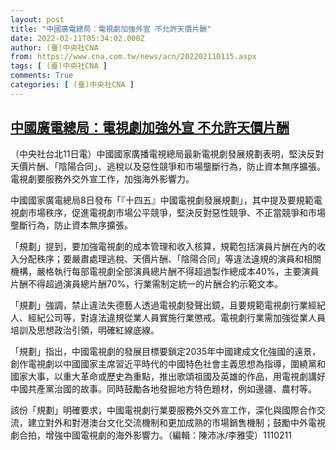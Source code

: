 ```yaml
---
layout: post
title: "中國廣電總局：電視劇加強外宣 不允許天價片酬"
date: 2022-02-11T05:34:02.000Z
author: (臺)中央社CNA
from: https://www.cna.com.tw/news/acn/202202110115.aspx
tags: [ (臺)中央社CNA ]
comments: True
categories: [ (臺)中央社CNA ]
---
```

<!--1644557642000-->
[中國廣電總局：電視劇加強外宣 不允許天價片酬](https://www.cna.com.tw/news/acn/202202110115.aspx)
------

<div>
<div></div><div><p>（中央社台北11日電）中國國家廣播電視總局最新電視劇發展規劃表明，堅決反對天價片酬、「陰陽合同」、逃稅以及惡性競爭和市場壟斷行為，防止資本無序擴張。電視劇要服務外交外宣工作，加強海外影響力。</p><p>中國國家廣電總局8日發布「『十四五』中國電視劇發展規劃」，其中提及要規範電視劇市場秩序，促進電視劇市場公平競爭，堅決反對惡性競爭、不正當競爭和市場壟斷行為，防止資本無序擴張。</p><p>「規劃」提到，要加強電視劇的成本管理和收入核算，規範包括演員片酬在內的收入分配秩序；要嚴肅處理逃稅、天價片酬、「陰陽合同」等違法違規的演員和相關機構，嚴格執行每部電視劇全部演員總片酬不得超過製作總成本40%，主要演員片酬不得超過演員總片酬70%，行業需制定統一的片酬合約示範文本。</p><p>「規劃」強調，禁止違法失德藝人透過電視劇發聲出鏡，且要規範電視劇行業經紀人、經紀公司等，對違法違規從業人員實施行業懲戒。電視劇行業需加強從業人員培訓及思想政治引領，明確紅線底線。</p><p>「規劃」指出，中國電視劇的發展目標要鎖定2035年中國建成文化強國的遠景，創作電視劇以中國國家主席習近平時代的中國特色社會主義思想為指導，圍繞黨和國家大事，以重大革命或歷史為重點，推出歌頌祖國及英雄的作品，用電視劇講好中國共產黨治國的故事。同時鼓勵各地發掘地方特色題材，例如邊疆、農村等。</p><p>該份「規劃」明確要求，中國電視劇行業要服務外交外宣工作，深化與國際合作交流，建立對外和對港澳台文化交流機制和更加成熟的市場銷售機制；鼓勵中外電視劇合拍，增強中國電視劇的海外影響力。（編輯：陳沛冰/李雅雯）1110211</p></div>
</div>
